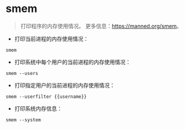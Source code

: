 # smem

> 打印程序的内存使用情况。
> 更多信息：<https://manned.org/smem>。

- 打印当前进程的内存使用情况：

`smem`

- 打印系统中每个用户的当前进程的内存使用情况：

`smem --users`

- 打印指定用户的当前进程的内存使用情况：

`smem --userfilter {{username}}`

- 打印系统内存信息：

`smem --system`